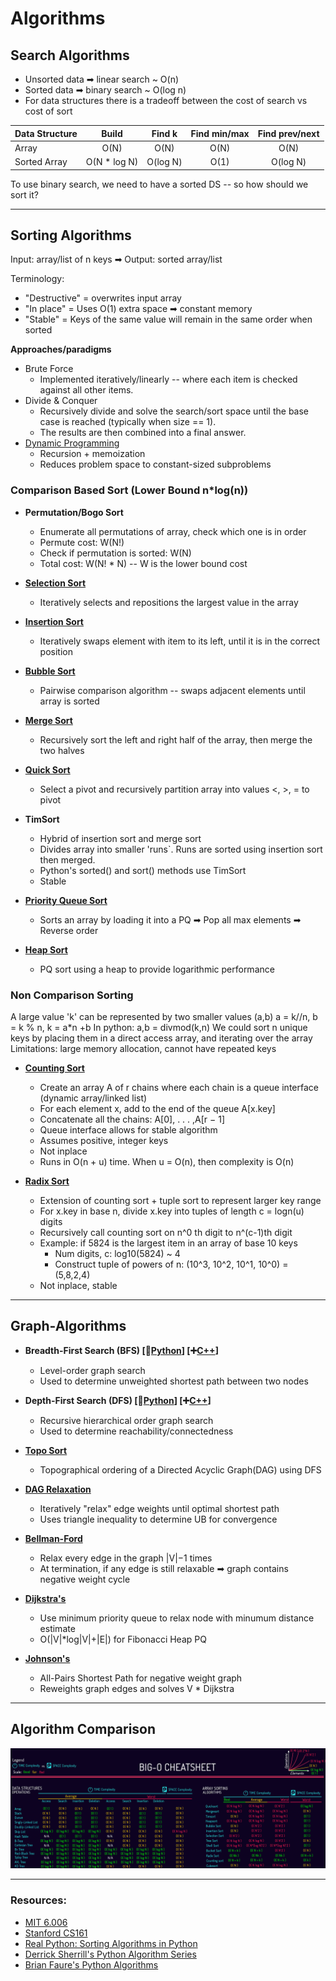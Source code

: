 # Algorithms

## Search Algorithms

* Unsorted data ➡ linear search ~ O(n)
* Sorted data ➡ binary search ~ O(log n)
* For data structures there is a tradeoff between the cost of search vs cost of sort

|Data Structure |Build          |Find k    | Find min/max | Find prev/next |
|----------     |:-------:      |:--------:|:--------:    |:-------:       |
|Array          |O(N)           |O(N)      | O(N)         |  O(N)          |
|Sorted Array   |O(N * log N)   |O(log N)  | O(1)         |  O(log N)      |

To use binary search, we need to have a sorted DS -- so how should we sort it?

<hr>

## Sorting Algorithms
Input: array/list of n keys ➡ Output: sorted array/list

Terminology:
* "Destructive" = overwrites input array
* "In place" = Uses O(1) extra space ➡ constant memory
* "Stable" = Keys of the same value will remain in the same order when sorted

**Approaches/paradigms**
* Brute Force
    * Implemented iteratively/linearly -- where each item is checked against all other items.
* Divide & Conquer
    * Recursively divide and solve the search/sort space until the base case is reached (typically when size == 1).
    * The results are then combined into a final answer.
* [Dynamic Programming](./dynamic.md)
    * Recursion + memoization
    * Reduces problem space to constant-sized subproblems

### **Comparison Based Sort (Lower Bound n*log(n))**

* **Permutation/Bogo Sort**
    * Enumerate all permutations of array, check which one is in order
    * Permute cost: W(N!)
    * Check if permutation is sorted: W(N)
    * Total cost: W(N! * N) -- W is the lower bound cost 

* **[Selection Sort](./py/selection_sort.py)**
    * Iteratively selects and repositions the largest value in the array

* **[Insertion Sort](./py/insertion_sort.py)**
    * Iteratively swaps element with item to its left, until it is in the correct position

* **[Bubble Sort](./py/bubble_sort.py)**
    * Pairwise comparison algorithm -- swaps adjacent elements until array is sorted

* **[Merge Sort](./py/merge_sort.py)**
    * Recursively sort the left and right half of the array, then merge the two halves

* **[Quick Sort](./py/quick_sort.py)**
    * Select a pivot and recursively partition array into values <, >, = to pivot 

* **TimSort**
    * Hybrid of insertion sort and merge sort
    * Divides array into smaller 'runs`. Runs are sorted using insertion sort then merged.
    * Python's sorted() and sort() methods use TimSort
    * Stable

* **[Priority Queue Sort](./py/priority_q.py)**
    * Sorts an array by loading it into a PQ ➡ Pop all max elements ➡ Reverse order

* **[Heap Sort](./py/max_heap.py)**
    * PQ sort using a heap to provide logarithmic performance

### **Non Comparison Sorting**

A large value 'k' can be represented by two smaller values (a,b)
a = k//n, b = k % n, k = a*n +b
In python: a,b = divmod(k,n)
We could sort n unique keys by placing them in a direct access array, and iterating over the array
Limitations: large memory allocation, cannot have repeated keys

* **[Counting Sort](./py/counting_sort.py)**
    * Create an array A of r chains where each chain is a queue interface (dynamic array/linked list)
    * For each element x, add to the end of the queue A[x.key]
    * Concatenate all the chains: A[0], . . . ,A[r − 1]
    * Queue interface allows for stable algorithm
    * Assumes positive, integer keys
    * Not inplace
    * Runs in O(n + u) time. When u = O(n), then complexity is O(n)

* **[Radix Sort](./py/radix_sort.py)**
    * Extension of counting sort + tuple sort to represent larger key range
    * For x.key in base n, divide x.key into tuples of length c = logn(u) digits
    * Recursively call counting sort on n^0 th digit to n^(c-1)th digit
    * Example: if 5824 is the largest item in an array of base 10 keys 
        * Num digits, c: log10(5824) ~ 4
        * Construct tuple of powers of n: (10^3, 10^2, 10^1, 10^0) = (5,8,2,4)
    * Not inplace, stable

<hr>

## Graph-Algorithms

* **Breadth-First Search (BFS)  [🐍[Python](./py/graph.py)] [➕[C++](./cpp/graph)]**
    * Level-order graph search
    * Used to determine unweighted shortest path between two nodes

* **Depth-First Search (DFS) [🐍[Python](./py/graph.py)] [➕[C++](./cpp/graph)]**
    * Recursive hierarchical order graph search
    * Used to determine reachability/connectedness

* **[Topo Sort](./py/graph.py)**
    * Topographical ordering of a Directed Acyclic Graph(DAG) using DFS

* **[DAG Relaxation](./py/dag.py)**
    * Iteratively "relax" edge weights until optimal shortest path
    * Uses triangle inequality to determine UB for convergence

* **[Bellman-Ford](./py/bellman_ford.py)**
    * Relax every edge in the graph |V|−1 times 
    * At termination, if any edge is still relaxable ➡ graph contains negative weight cycle

* **[Dijkstra's](./py/dijkstra.py)**
    * Use minimum priority queue to relax node with minumum distance estimate
    * O(|V|*log|V|+|E|) for Fibonacci Heap PQ

* **[Johnson's](./py/apsp.py)**
    * All-Pairs Shortest Path for negative weight graph
    * Reweights graph edges and solves V * Dijkstra 

<hr>

## Algorithm Comparison

![](./assets/BigO.png)

<hr>

### Resources:
* [MIT 6.006](./notes/MIT6006)
* [Stanford CS161](./notes/Stanford%CS161)
* [Real Python: Sorting Algorithms in Python](https://realpython.com/sorting-algorithms-python/)
* [Derrick Sherrill's Python Algorithm Series](https://www.youtube.com/playlist?list=PLc_Ps3DdrcTsizjAG5uMhpoDfhDmxpOzv)
* [Brian Faure's Python Algorithms](https://www.youtube.com/playlist?list=PLEJyjB1oGzx2h88Tj90B5_HadLq339Cso)
